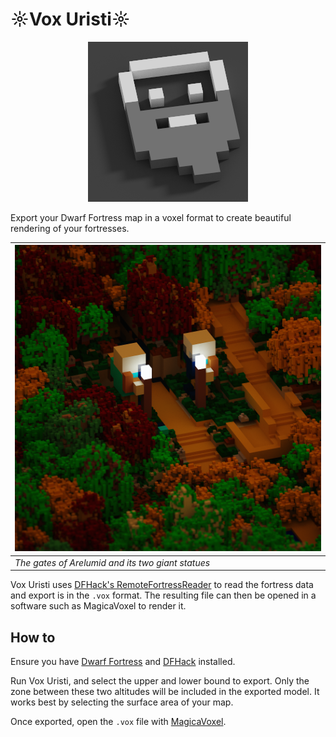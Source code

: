 # ☼Vox Uristi☼

<p align="center">
    <img width="256" height="256" src="https://github.com/plule/vox-uristi/raw/main/assets/icon.png">
</p>

Export your Dwarf Fortress map in a voxel format to create beautiful
rendering of your fortresses.

| ![arelumid](assets/arelumid.png)                  |
|---------------------------------------------------|
| *The gates of Arelumid and its two giant statues* |

Vox Uristi uses [DFHack's
RemoteFortressReader](https://docs.dfhack.org/en/stable/docs/tools/RemoteFortressReader.html)
to read the fortress data and export is in the `.vox` format. The resulting file
can then be opened in a software such as MagicaVoxel to render it.

## How to

Ensure you have [Dwarf
Fortress](https://store.steampowered.com/app/975370/Dwarf_Fortress/) and
[DFHack](https://store.steampowered.com/app/2346660/DFHack__Dwarf_Fortress_Modding_Engine/)
installed.

Run Vox Uristi, and select the upper and lower bound to export. Only the zone
between these two altitudes will be included in the exported model. It works
best by selecting the surface area of your map.

Once exported, open the `.vox` file with [MagicaVoxel](https://ephtracy.github.io/).
